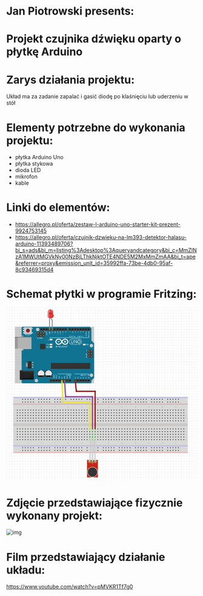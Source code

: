 # Jan Piotrowski presents:
# Projekt czujnika dźwięku oparty o płytkę Arduino
# Zarys działania projektu:
Układ ma za zadanie zapalać i gasić diodę po klaśnięciu lub uderzeniu w stół
# Elementy potrzebne do wykonania projektu:
- płytka Arduino Uno
- płytka stykowa
- dioda LED
- mikrofon
- kable
# Linki do elementów:
- https://allegro.pl/oferta/zestaw-l-arduino-uno-starter-kit-prezent-9924753145
- https://allegro.pl/oferta/czujnik-dzwieku-na-lm393-detektor-halasu-arduino-11393489706?bi_s=ads&bi_m=listing%3Adesktop%3Aqueryandcategory&bi_c=MmZlNzA1MWUtMGVkNy00NzBjLThkNjktOTE4NDE5M2MxMmZmAA&bi_t=ape&referrer=proxy&emission_unit_id=35992ffa-73be-4db0-95af-8c93469315d4
# Schemat płytki w programie Fritzing:
![img](./hardware/schemat1.jpg)
# Zdjęcie przedstawiające fizycznie wykonany projekt:
![img](./hardware/płytka.jpg)
# Film przedstawiający działanie układu:
https://www.youtube.com/watch?v=pMVKR1Tf7g0

